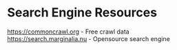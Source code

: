 # Search Engine Resources
https://commoncrawl.org - Free crawl data    
https://search.marginalia.nu - Opensource search engine    
